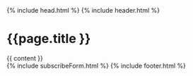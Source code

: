 <!DOCTYPE HTML>
<html dir="ltr" lang="en">
	<head>
	    <title>{{ page.title }} | {{ site.name }}</title>
	    {% include head.html %}
	</head>
	<body>
		{% include header.html %}
        <div class="content">
			<h1>{{page.title }}</h1>
           	{{ content }}
        </div>
        {% include subscribeForm.html %}
        {% include footer.html %}
	</body>
</html>